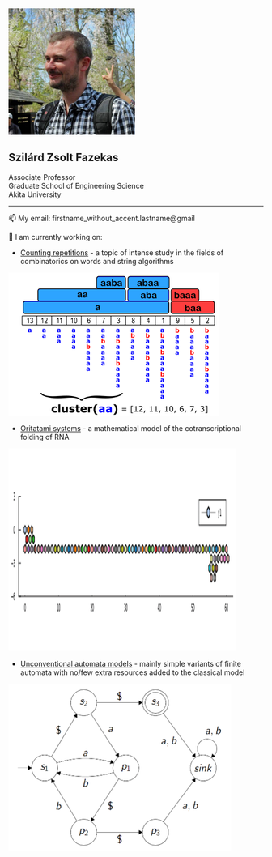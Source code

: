<img src="/profile.jpg"  width="250" height="250">

## Szilárd Zsolt Fazekas
Associate Professor    
Graduate School of Engineering Science   
Akita University
________________


📫 My email: firstname_without_accent.lastname@gmail


🔭 I am currently working on:
- [Counting repetitions](/Squares.md)           - a topic of intense study in the fields of combinatorics on words and string algorithms
 <img src="/clusterEx2.png"  width="416" height="282">

- [Oritatami systems](/Oritatami.md)            - a mathematical model of the cotranscriptional folding of RNA
 <img src="/counter1kcrop.gif"  width="450" height="400">

- [Unconventional automata models](/Oneway.md)  - mainly simple variants of finite automata with no/few extra resources added to the classical model
 <img src="/owjfaEx.png"  width="440" height="330">




<!--
**szfazekas/szfazekas** is a ✨ _special_ ✨ repository because its `README.md` (this file) appears on your GitHub profile.

Here are some ideas to get you started:

- 🔭 I’m currently working on [Squares]
- 🌱 I’m currently learning ...
- 👯 I’m looking to collaborate on ...
- 🤔 I’m looking for help with ...
- 💬 Ask me about ...
- 📫 How to reach me: ...
- 😄 Pronouns: ...
- ⚡ Fun fact: ...
-->
